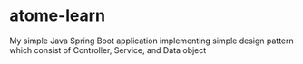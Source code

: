 # atome-learn

My simple Java Spring Boot application implementing simple design pattern which consist of Controller, Service, and Data object
